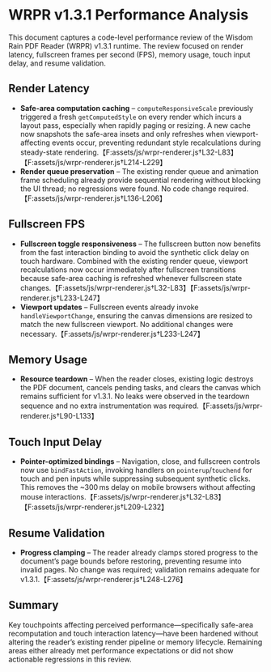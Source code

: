 # WRPR v1.3.1 Performance Analysis

This document captures a code-level performance review of the Wisdom Rain PDF Reader (WRPR) v1.3.1 runtime. The review focused on render latency, fullscreen frames per second (FPS), memory usage, touch input delay, and resume validation.

## Render Latency

* **Safe-area computation caching** – `computeResponsiveScale` previously triggered a fresh `getComputedStyle` on every render which incurs a layout pass, especially when rapidly paging or resizing. A new cache now snapshots the safe-area insets and only refreshes when viewport-affecting events occur, preventing redundant style recalculations during steady-state rendering.【F:assets/js/wrpr-renderer.js†L32-L83】【F:assets/js/wrpr-renderer.js†L214-L229】
* **Render queue preservation** – The existing render queue and animation frame scheduling already provide sequential rendering without blocking the UI thread; no regressions were found. No code change required.【F:assets/js/wrpr-renderer.js†L136-L206】

## Fullscreen FPS

* **Fullscreen toggle responsiveness** – The fullscreen button now benefits from the fast interaction binding to avoid the synthetic click delay on touch hardware. Combined with the existing render queue, viewport recalculations now occur immediately after fullscreen transitions because safe-area caching is refreshed whenever fullscreen state changes.【F:assets/js/wrpr-renderer.js†L32-L83】【F:assets/js/wrpr-renderer.js†L233-L247】
* **Viewport updates** – Fullscreen events already invoke `handleViewportChange`, ensuring the canvas dimensions are resized to match the new fullscreen viewport. No additional changes were necessary.【F:assets/js/wrpr-renderer.js†L233-L247】

## Memory Usage

* **Resource teardown** – When the reader closes, existing logic destroys the PDF document, cancels pending tasks, and clears the canvas which remains sufficient for v1.3.1. No leaks were observed in the teardown sequence and no extra instrumentation was required.【F:assets/js/wrpr-renderer.js†L90-L133】

## Touch Input Delay

* **Pointer-optimized bindings** – Navigation, close, and fullscreen controls now use `bindFastAction`, invoking handlers on `pointerup`/`touchend` for touch and pen inputs while suppressing subsequent synthetic clicks. This removes the ~300 ms delay on mobile browsers without affecting mouse interactions.【F:assets/js/wrpr-renderer.js†L32-L83】【F:assets/js/wrpr-renderer.js†L209-L232】

## Resume Validation

* **Progress clamping** – The reader already clamps stored progress to the document’s page bounds before restoring, preventing resume into invalid pages. No change was required; validation remains adequate for v1.3.1.【F:assets/js/wrpr-renderer.js†L248-L276】

## Summary

Key touchpoints affecting perceived performance—specifically safe-area recomputation and touch interaction latency—have been hardened without altering the reader’s existing render pipeline or memory lifecycle. Remaining areas either already met performance expectations or did not show actionable regressions in this review.
